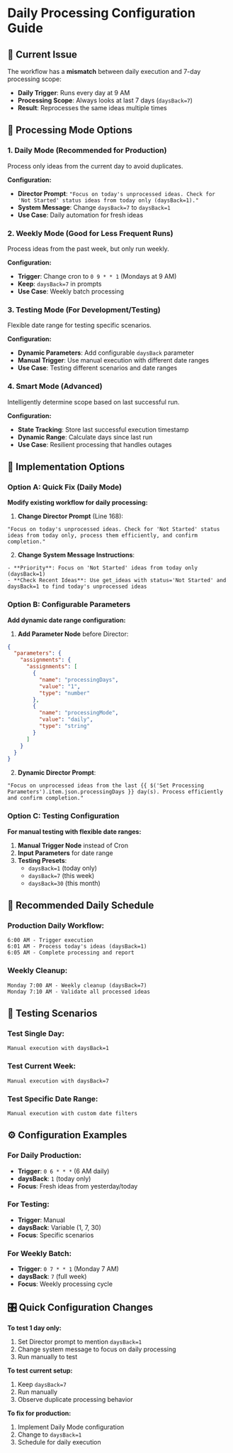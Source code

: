 # Daily Processing Configuration Guide

## 🚨 Current Issue
The workflow has a **mismatch** between daily execution and 7-day processing scope:
- **Daily Trigger**: Runs every day at 9 AM
- **Processing Scope**: Always looks at last 7 days (`daysBack=7`)
- **Result**: Reprocesses the same ideas multiple times

## 🎯 Processing Mode Options

### 1. **Daily Mode** (Recommended for Production)
Process only ideas from the current day to avoid duplicates.

**Configuration:**
- **Director Prompt**: `"Focus on today's unprocessed ideas. Check for 'Not Started' status ideas from today only (daysBack=1)."`
- **System Message**: Change `daysBack=7` to `daysBack=1`
- **Use Case**: Daily automation for fresh ideas

### 2. **Weekly Mode** (Good for Less Frequent Runs)
Process ideas from the past week, but only run weekly.

**Configuration:**
- **Trigger**: Change cron to `0 9 * * 1` (Mondays at 9 AM)
- **Keep**: `daysBack=7` in prompts
- **Use Case**: Weekly batch processing

### 3. **Testing Mode** (For Development/Testing)
Flexible date range for testing specific scenarios.

**Configuration:**
- **Dynamic Parameters**: Add configurable `daysBack` parameter
- **Manual Trigger**: Use manual execution with different date ranges
- **Use Case**: Testing different scenarios and date ranges

### 4. **Smart Mode** (Advanced)
Intelligently determine scope based on last successful run.

**Configuration:**
- **State Tracking**: Store last successful execution timestamp
- **Dynamic Range**: Calculate days since last run
- **Use Case**: Resilient processing that handles outages

## 🔧 Implementation Options

### Option A: Quick Fix (Daily Mode)
**Modify existing workflow for daily processing:**

1. **Change Director Prompt** (Line 168):
```
"Focus on today's unprocessed ideas. Check for 'Not Started' status ideas from today only, process them efficiently, and confirm completion."
```

2. **Change System Message Instructions**:
```
- **Priority**: Focus on 'Not Started' ideas from today only (daysBack=1)
- **Check Recent Ideas**: Use get_ideas with status='Not Started' and daysBack=1 to find today's unprocessed ideas
```

### Option B: Configurable Parameters
**Add dynamic date range configuration:**

1. **Add Parameter Node** before Director:
```json
{
  "parameters": {
    "assignments": {
      "assignments": [
        {
          "name": "processingDays",
          "value": "1",
          "type": "number"
        },
        {
          "name": "processingMode", 
          "value": "daily",
          "type": "string"
        }
      ]
    }
  }
}
```

2. **Dynamic Director Prompt**:
```
"Focus on unprocessed ideas from the last {{ $('Set Processing Parameters').item.json.processingDays }} day(s). Process efficiently and confirm completion."
```

### Option C: Testing Configuration
**For manual testing with flexible date ranges:**

1. **Manual Trigger Node** instead of Cron
2. **Input Parameters** for date range
3. **Testing Presets**:
   - `daysBack=1` (today only)
   - `daysBack=7` (this week)
   - `daysBack=30` (this month)

## 📅 Recommended Daily Schedule

### Production Daily Workflow:
```
6:00 AM - Trigger execution
6:01 AM - Process today's ideas (daysBack=1)
6:05 AM - Complete processing and report
```

### Weekly Cleanup:
```
Monday 7:00 AM - Weekly cleanup (daysBack=7)
Monday 7:10 AM - Validate all processed ideas
```

## 🧪 Testing Scenarios

### Test Single Day:
```
Manual execution with daysBack=1
```

### Test Current Week:
```
Manual execution with daysBack=7
```

### Test Specific Date Range:
```
Manual execution with custom date filters
```

## ⚙️ Configuration Examples

### For Daily Production:
- **Trigger**: `0 6 * * *` (6 AM daily)
- **daysBack**: `1` (today only)
- **Focus**: Fresh ideas from yesterday/today

### For Testing:
- **Trigger**: Manual
- **daysBack**: Variable (1, 7, 30)
- **Focus**: Specific scenarios

### For Weekly Batch:
- **Trigger**: `0 7 * * 1` (Monday 7 AM)
- **daysBack**: `7` (full week)
- **Focus**: Weekly processing cycle

## 🎛️ Quick Configuration Changes

**To test 1 day only:**
1. Set Director prompt to mention `daysBack=1`
2. Change system message to focus on daily processing
3. Run manually to test

**To test current setup:**
1. Keep `daysBack=7`
2. Run manually
3. Observe duplicate processing behavior

**To fix for production:**
1. Implement Daily Mode configuration
2. Change to `daysBack=1`
3. Schedule for daily execution 